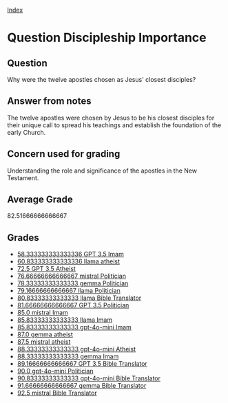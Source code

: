 
[Index](../../index.md)
# Question Discipleship Importance
## Question
Why were the twelve apostles chosen as Jesus' closest disciples?

## Answer from notes
The twelve apostles were chosen by Jesus to be his closest disciples for their unique call to spread his teachings and establish the foundation of the early Church.

## Concern used for grading
Understanding the role and significance of the apostles in the New Testament.

## Average Grade
82.51666666666667

## Grades
 * [58.333333333333336 GPT 3.5 Imam](../answers/GPT_3.5_Imam/Discipleship_Importance.md)
 * [60.833333333333336 llama atheist](../answers/llama_atheist/Discipleship_Importance.md)
 * [72.5 GPT 3.5 Atheist](../answers/GPT_3.5_Atheist/Discipleship_Importance.md)
 * [76.66666666666667 mistral Politician](../answers/mistral_Politician/Discipleship_Importance.md)
 * [78.33333333333333 gemma Politician](../answers/gemma_Politician/Discipleship_Importance.md)
 * [79.16666666666667 llama Politician](../answers/llama_Politician/Discipleship_Importance.md)
 * [80.83333333333333 llama Bible Translator](../answers/llama_Bible_Translator/Discipleship_Importance.md)
 * [81.66666666666667 GPT 3.5 Politician](../answers/GPT_3.5_Politician/Discipleship_Importance.md)
 * [85.0 mistral Imam](../answers/mistral_Imam/Discipleship_Importance.md)
 * [85.83333333333333 llama Imam](../answers/llama_Imam/Discipleship_Importance.md)
 * [85.83333333333333 gpt-4o-mini Imam](../answers/gpt-4o-mini_Imam/Discipleship_Importance.md)
 * [87.0 gemma atheist](../answers/gemma_atheist/Discipleship_Importance.md)
 * [87.5 mistral atheist](../answers/mistral_atheist/Discipleship_Importance.md)
 * [88.33333333333333 gpt-4o-mini Atheist](../answers/gpt-4o-mini_Atheist/Discipleship_Importance.md)
 * [88.33333333333333 gemma Imam](../answers/gemma_Imam/Discipleship_Importance.md)
 * [89.16666666666667 GPT 3.5 Bible Translator](../answers/GPT_3.5_Bible_Translator/Discipleship_Importance.md)
 * [90.0 gpt-4o-mini Politician](../answers/gpt-4o-mini_Politician/Discipleship_Importance.md)
 * [90.83333333333333 gpt-4o-mini Bible Translator](../answers/gpt-4o-mini_Bible_Translator/Discipleship_Importance.md)
 * [91.66666666666667 gemma Bible Translator](../answers/gemma_Bible_Translator/Discipleship_Importance.md)
 * [92.5 mistral Bible Translator](../answers/mistral_Bible_Translator/Discipleship_Importance.md)
